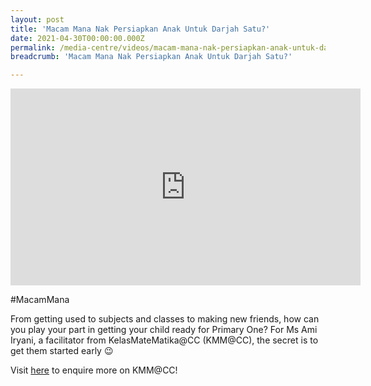 ```yaml
---
layout: post
title: 'Macam Mana Nak Persiapkan Anak Untuk Darjah Satu?'
date: 2021-04-30T00:00:00.000Z
permalink: /media-centre/videos/macam-mana-nak-persiapkan-anak-untuk-darjah-satu/
breadcrumb: 'Macam Mana Nak Persiapkan Anak Untuk Darjah Satu?'

---
```



<div class="bp-youtube">
<iframe width="560" height="315" src="https://www.youtube.com/embed/U0vojfgHp5o" title="YouTube video player" frameborder="0" allow="accelerometer; autoplay; clipboard-write; encrypted-media; gyroscope; picture-in-picture" allowfullscreen></iframe>
</div>

#MacamMana

From getting used to subjects and classes to making new friends, how can you play your part in getting your child ready for Primary One?
For Ms Ami Iryani, a facilitator from KelasMateMatika@CC (KMM@CC), the secret is to get them started early 😉

Visit [here](https://www.mendaki.org.sg) to enquire more on KMM@CC!

